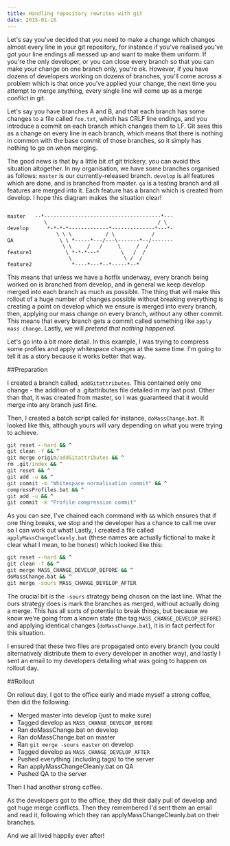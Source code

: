 ```yaml
---
title: Handling repository rewrites with git
date: 2015-01-16
---
```


Let's say you've decided that you need to make a change which changes almost every line in your git repository, for instance if you've realised you've got your line endings all messed up and want to make them uniform. If you're the only developer, or you can close every branch so that you can make your change on one branch only, you're ok. However, if you have dozens of developers working on dozens of branches, you'll come across a problem which is that once you've applied your change, the next time you attempt to merge anything, every single line will come up as a merge conflict in git.

Let's say you have branches A and B, and that each branch has some changes to a file called `foo.txt`, which has CRLF line endings, and you introduce a commit on each branch which changes them to LF. Git sees this as a change on every line in each branch, which means that there is nothing in common with the base commit of those branches, so it simply has nothing to go on when merging.

The good news is that by a little bit of git trickery, you can avoid this situation altogether. In my organisation, we have some branches organised as follows: `master` is our currently-released branch. `develop` is all features which are done, and is branched from master. `qa` is a testing branch and all features are merged into it. Each feature has a branch which is created from develop. I hope this diagram makes the situation clear!

```text

master   --*--------------------------------------*---
            \                                    / \
develop      *-*-*-*-------------*--------------*---*-
                \ \ \           / \            /
QA               \ \ *-----*---/---\-------*--/-------
                  \ \     /   /     \     /  /
feature1           \ *-*-*---*       \   /  /
                    \                 \ /  /
feature2             *----*---*--*-----*--*

```

This means that unless we have a hotfix underway, every branch being worked on is branched from develop, and in general we keep develop merged into each branch as much as possible. The thing that will make this rollout of a huge number of changes possible without breaking everything is creating a point on develop which we ensure is merged into every branch, then, applying our mass change on every branch, without any other commit. This means that every branch gets a commit called something like `apply mass change`. Lastly, we will _pretend that nothing happened_.

Let's go into a bit more detail. In this example, I was trying to compress some profiles and apply whitespace changes at the same time. I'm going to tell it as a story because it works better that way.

##Preparation

I created a branch called, `addGitattributes`. This contained only one change - the addition of a .gitattributes file detailed in my last post. Other than that, it was created from master, so I was guaranteed that it would merge into any branch just fine.

Then, I created a batch script called for instance, `doMassChange.bat`. It looked like this, although yours will vary depending on what you were trying to achieve.

```bat
git reset --hard && ^
git clean -f && ^
git merge origin/addGitattributes && ^
rm .git/index && ^
git reset && ^
git add -u && ^
git commit -m "Whitespace normalisation commit" && ^
compressProfiles.bat && ^
git add -u && ^
git commit -m "Profile compression commit"
```

As you can see, I've chained each command with `&&` which ensures that if one thing breaks, we stop and the developer has a chance to call me over so I can work out what! Lastly, I created a file called `applyMassChangeCleanly.bat` (these names are actually fictional to make it clear what I mean, to be honest) which looked like this:

```bat
git reset --hard && ^
git clean -f && ^
git merge MASS_CHANGE_DEVELOP_BEFORE && ^
doMassChange.bat && ^
git merge -sours MASS_CHANGE_DEVELOP_AFTER
```

The crucial bit is the `-sours` strategy being chosen on the last line. What the ours strategy does is mark the branches as merged, without actually doing a merge. This has all sorts of potential to break things, but because we know we're going from a known state (the tag `MASS_CHANGE_DEVELOP_BEFORE`) and applying identical changes (`doMassChange.bat`), it is in fact perfect for this situation.

I ensured that these two files are propagated onto every branch (you could alternatively distribute them to every developer in another way), and lastly I sent an email to my developers detailing what was going to happen on rollout day.

##Rollout

On rollout day, I got to the office early and made myself a strong coffee, then did the following:

 - Merged master into develop (just to make sure)
 - Tagged develop as `MASS_CHANGE_DEVELOP_BEFORE`
 - Ran doMassChange.bat on develop
 - Ran doMassChange.bat on master
 - Ran `git merge -sours master` on develop
 - Tagged develop as `MASS_CHANGE_DEVELOP_AFTER`
 - Pushed everything (including tags) to the server
 - Ran applyMassChangeCleanly.bat on QA
 - Pushed QA to the server

Then I had another strong coffee.

As the developers got to the office, they did their daily pull of develop and got huge merge conflicts. Then they remembered I'd sent them an email and read it, following which they ran applyMassChangeCleanly.bat on their branches.

And we all lived happily ever after!